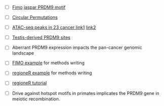 
 - [ ] [Fimo](http://meme-suite.org/doc/fimo.html) [jaspar PRDM9 motif](http://jaspar.genereg.net/matrix/UN0260.1/)
 - [ ] [Circular Permutations](https://www.ncbi.nlm.nih.gov/pmc/articles/PMC4708104/)
 - [ ] [ATAC-seq peaks in 23 cancer link1](https://xenabrowser.net/datapages/?cohort=GDC%20Pan-Cancer%20(PANCAN)&removeHub=https%3A%2F%2Fxena.treehouse.gi.ucsc.edu%3A443) [link2](https://gdc.cancer.gov/about-data/publications/ATACseq-AWG)  
 - [ ] [Testis-derived PRDM9 sites](https://www.ncbi.nlm.nih.gov/geo/query/acc.cgi?acc=GSE59836)
 - [ ] Aberrant PRDM9 expression impacts the pan-cancer genomic landscape
 
 - [ ] [FIMO example](https://journals.plos.org/plosgenetics/article?id=10.1371/journal.pgen.1006207) for methods writing
 
 - [ ] [regioneR example](https://genomebiology.biomedcentral.com/articles/10.1186/s13059-018-1483-4) for methods writing
 
 - [ ] [regioneR tutorial](https://bioconductor.org/packages/3.11/bioc/vignettes/regioneR/inst/doc/regioneR.html#introduction)
 - [ ] Drive against hotspot motifs in primates implicates the PRDM9 gene in meiotic recombination.

 
<!--stackedit_data:
eyJoaXN0b3J5IjpbLTE4NTAwNDg2ODIsMTQ0OTE3Mjg2NywtMT
AwNjg2ODgyNSwyMDk5MzgyMzU5LDE2ODk3NTQ5MDksNjk3MzQ4
ODI2LC0yMTIzNTQ0MjAsLTE2OTM2MjE1OF19
-->